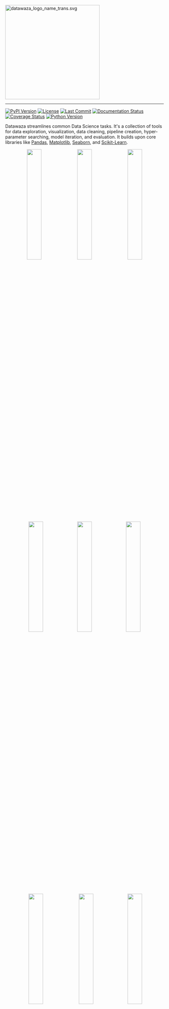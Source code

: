 <br />
<img src="https://www.datawaza.com/en/latest/_static/datawaza_logo_name_trans.svg" alt="datawaza_logo_name_trans.svg" width="300"/>

--------------------------------------
[![PyPI Version](https://img.shields.io/pypi/v/datawaza)](https://pypi.org/project/datawaza/)
[![License](https://img.shields.io/github/license/jbeno/datawaza)](https://github.com/jbeno/datawaza/blob/main/LICENSE)
[![Last Commit](https://img.shields.io/github/last-commit/jbeno/datawaza)](https://github.com/jbeno/datawaza)
[![Documentation Status](https://readthedocs.org/projects/datawaza/badge/?version=latest)](https://www.datawaza.com/en/latest/?badge=latest)
[![Coverage Status](https://coveralls.io/repos/github/jbeno/datawaza/badge.svg?branch=main)](https://coveralls.io/github/jbeno/datawaza?branch=main)
[![Python Version](https://img.shields.io/pypi/pyversions/datawaza)]()

Datawaza streamlines common Data Science tasks. It's a collection of tools for data exploration, visualization, data cleaning, pipeline creation, hyper-parameter searching, model iteration, and evaluation. It builds upon core libraries like [Pandas](https://pandas.pydata.org/), [Matplotlib](https://matplotlib.org/), [Seaborn](https://seaborn.pydata.org/), and [Scikit-Learn](https://scikit-learn.org/stable/).

<p align="center">
  <a href="https://www.datawaza.com/en/latest/explore.html#datawaza.explore.plot_charts"><img src="https://www.datawaza.com/en/latest/_static/plot_charts.png" width="30%" /></a>
  <a href="https://www.datawaza.com/en/latest/explore.html#datawaza.explore.plot_map_ca"><img src="https://www.datawaza.com/en/latest/_static/plot_map_ca.png" width="30%" style="margin:0 1%;" /></a>
  <a href="https://www.datawaza.com/en/latest/model.html#datawaza.model.compare_models"><img src="https://www.datawaza.com/en/latest/_static/compare_models_2.png" width="30%" /></a>
</p>
<p align="center">
  <a href="https://www.datawaza.com/en/latest/explore.html#datawaza.explore.plot_corr"><img src="https://www.datawaza.com/en/latest/_static/plot_corr.png" width="30%" /></a>
  <a href="https://www.datawaza.com/en/latest/model.html#datawaza.model.plot_train_history"><img src="https://www.datawaza.com/en/latest/_static/plot_train_history.png" width="30%" /></a>
  <a href="https://www.datawaza.com/en/latest/model.html#datawaza.model.iterate_model"><img src="https://www.datawaza.com/en/latest/_static/iterate_model_1.png" width="30%" /></a>
</p>
<p align="center">
  <a href="https://www.datawaza.com/en/latest/model.html#datawaza.model.iterate_model"><img src="https://www.datawaza.com/en/latest/_static/iterate_model_2.png" width="30%" style="margin:0 1%;" /></a>
  <a href="https://www.datawaza.com/en/latest/model.html#datawaza.model.plot_results"><img src="https://www.datawaza.com/en/latest/_static/plot_results.png" width="30%" /></a>
  <a href="https://www.datawaza.com/en/latest/explore.html#datawaza.explore.plot_3d"><img src="https://www.datawaza.com/en/latest/_static/plot_3d.png" width="30%" /></a>
</p>

Installation
------------

The latest release can be found on [PyPI](https://pypi.org/project/datawaza/). Install Datawaza with pip:

    pip install datawaza

See the [Change Log](CHANGELOG.md) for a history of changes.

Dependencies
------------

Datawaza supports Python 3.9 - 3.11. Because Cartopy does not support Python 3.8, and that's a dependency for `plot_map_ca`, 3.8 is not supported. Because SciKeras does not support Python 3.12, and that's a dependency for `compare_models`, 3.12 is not supported.

Installation requires NumPy, Pandas, Matplotlib, Seaborn, Plotly, Scikit-Learn, SciPy, Cartopy, GeoPandas, StatsModels, TensorFlow, Keras, SciKeras, and a few other supporting packages. See the [Requirements.txt](https://github.com/jbeno/datawaza/blob/main/requirements.txt).

Documentation
-------------

Online documentation is available at [Datawaza.com](https://datawaza.com).

The [User Guide](https://www.datawaza.com/en/latest/userguide.html) is a Jupyter notebook that walks through how to use the Datawaza functions. It's probably the best place to start. There is also an API reference for the major modules: [Clean](https://www.datawaza.com/en/latest/clean.html), [Explore](https://www.datawaza.com/en/latest/explore.html), [Model](https://www.datawaza.com/en/latest/model.html), and [Tools](https://www.datawaza.com/en/latest/tools.html).

Development
-----------

The [Datawaza repo](https://github.com/jbeno/datawaza) is on GitHub.

Please submit bugs that you encounter to the [Issue Tracker](https://github.com/jbeno/datawaza/issues). Contributions and ideas for enhancements are welcome!

What is Waza?
-------------

Waza (技) means "technique" in Japanese. In martial arts like Aikido, it is paired with words like "suwari-waza" (sitting techniques) or "kaeshi-waza" (reversal techniques). So we've paired it with "data" to represent Data Science techniques: データ技 "data-waza".

Origin Story
-------------

Most of these functions were created while I was pursuing a [Professional Certificate](https://em-executive.berkeley.edu/professional-certificate-machine-learning-artificial-intelligence) in Machine Learning & Artificial Intelligence from U.C. Berkeley. With each assignment, I tried to simplify repetitive tasks and streamline my workflow. They served me well at the time, so perhaps they will be of value to others.

Quick Start
-----------

The [User Guide](https://www.datawaza.com/en/latest/userguide.html) will show you how to use Datawaza's functions in depth. Assuming you already have data loaded, here are some examples of what it can do:

    >>> import datawaza as dw
    
Show the unique values of each variable below the threshold of n = 12:

    >>> dw.get_unique(df, 12, count=True, percent=True)

    CATEGORICAL: Variables with unique values equal to or below: 12
    
    job has 12 unique values:
    
        admin.              10422   25.3%
        blue-collar         9254    22.47%
        technician          6743    16.37%
        services            3969    9.64%
        management          2924    7.1%
        retired             1720    4.18%
        entrepreneur        1456    3.54%
        self-employed       1421    3.45%
        housemaid           1060    2.57%
        unemployed          1014    2.46%
        student             875     2.12%
        unknown             330     0.8%
    
    marital has 4 unique values:
    
        married        24928   60.52%
        single         11568   28.09%
        divorced       4612    11.2%
        unknown        80      0.19%

Plot bar charts of categorical variables:

    >>> dw.plot_charts(df, plot_type='cat', cat_cols=cat_columns, rotation=90)

![plot_charts output](https://www.datawaza.com/en/latest/_static/plot_charts_output.png)

Get the top positive and negative correlations with the target variable, and save to lists:

    >>> pos_features, neg_features = dw.get_corr(df_enc, n=10, var='subscribed_enc', return_arrays=True)

    Top 10 positive correlations:
                  Variable 1      Variable 2  Correlation
    0               duration  subscribed_enc         0.41
    1       poutcome_success  subscribed_enc         0.32
    2   previously_contacted  subscribed_enc         0.32
    3                  pdays  subscribed_enc         0.27
    4               previous  subscribed_enc         0.23
    5              month_mar  subscribed_enc         0.14
    6              month_oct  subscribed_enc         0.14
    7              month_sep  subscribed_enc         0.12
    8           no_default_1  subscribed_enc         0.10
    9            job_student  subscribed_enc         0.09
    
    Top 10 negative correlations:
                  Variable 1      Variable 2  Correlation
    0            nr.employed  subscribed_enc        -0.35
    1              euribor3m  subscribed_enc        -0.31
    2           emp.var.rate  subscribed_enc        -0.30
    3   poutcome_nonexistent  subscribed_enc        -0.19
    4      contact_telephone  subscribed_enc        -0.14
    5         cons.price.idx  subscribed_enc        -0.14
    6              month_may  subscribed_enc        -0.11
    7               campaign  subscribed_enc        -0.07
    8        job_blue-collar  subscribed_enc        -0.07
    9     education_basic.9y  subscribed_enc        -0.05

Plot a chart showing the top correlations with the target variable:

    >>> dw.plot_corr(df_enc, 'subscribed_enc', n=16, size=(12,6), rotation=90)

![plot_corr output](https://www.datawaza.com/en/latest/_static/plot_corr_output.png)

Run a regression model iteration, which dynamically assembles a pipeline and evaluates the model, including
charts of residuals, predicted vs. actual, and coefficients:

    >>> results_df, iteration_6 = dw.iterate_model(X2_train, X2_test, y2_train, y2_test,
    ...     transformers=['ohe', 'log', 'poly3'], model='linreg',
    ...     iteration='6', note='X2. Test size: 0.25, Pipeline: OHE > Log > Poly3 > LinReg',
    ...     plot=True, lowess=True, coef=True, perm=True, vif=True, decimal=2,
    ...     save=True, save_df=results_df, config=my_config)

![iterate_model output 1 of 3](https://www.datawaza.com/en/latest/_static/iterate_model_output_1.png)
![iterate_model output 2 of 3](https://www.datawaza.com/en/latest/_static/iterate_model_output_2.png)
![iterate_model output 3 of 3](https://www.datawaza.com/en/latest/_static/iterate_model_output_3.png)

Compare train/test scores across model iterations, and select the best result:

    >>> dw.plot_results(results_df, metrics=['Train MAE', 'Test MAE'], y_label='Mean Absolute Error',
    ...     select_metric='Test MAE', select_criteria='min', decimal=0)

![plot_results output](https://www.datawaza.com/en/latest/_static/plot_results_output.png)

Define a configuration file to compare multiple binary classification models:

    >>> # Set some variables referenced in the config
    >>> random_state = 42
    >>> class_weight = None
    >>> max_iter = 10000
    >>>
    >>> # Set column lists referenced in the config
    >>> num_columns = list(X.columns)
    >>> cat_columns = []
    >>>
    >>> # Create a custom configuration file with 3 models and grid search params
    >>> my_config = {
    ...     'models' : {
    ...         'logreg': LogisticRegression(max_iter=max_iter,
    ...                   random_state=random_state, class_weight=class_weight),
    ...         'knn_class': KNeighborsClassifier(),
    ...         'tree_class': DecisionTreeClassifier(random_state=random_state,
    ...                       class_weight=class_weight)
    ...     },
    ...     'imputers': {
    ...         'simple_imputer': SimpleImputer()
    ...     },
    ...     'transformers': {
    ...         'ohe': (OneHotEncoder(drop='if_binary', handle_unknown='ignore'),
    ...                     cat_columns)
    ...     },
    ...     'scalers': {
    ...         'stand': StandardScaler()
    ...     },
    ...     'selectors': {
    ...         'sfs_logreg': SequentialFeatureSelector(LogisticRegression(
    ...                       max_iter=max_iter, random_state=random_state,
    ...                       class_weight=class_weight))
    ...     },
    ...     'params' : {
    ...         'logreg': {
    ...             'logreg__C': [0.0001, 0.001, 0.01, 0.1, 1, 10, 100],
    ...             'logreg__solver': ['newton-cg', 'lbfgs', 'saga']
    ...         },
    ...         'knn_class': {
    ...             'knn_class__n_neighbors': [3, 5, 10, 15, 20, 25],
    ...             'knn_class__weights': ['uniform', 'distance'],
    ...             'knn_class__metric': ['euclidean', 'manhattan']
    ...         },
    ...         'tree_class': {
    ...             'tree_class__max_depth': [3, 5, 7],
    ...             'tree_class__min_samples_split': [5, 10, 15],
    ...             'tree_class__criterion': ['gini', 'entropy'],
    ...             'tree_class__min_samples_leaf': [2, 4, 6]
    ...         },
    ...     },
    ...     'cv': {
    ...         'kfold_5': KFold(n_splits=5, shuffle=True, random_state=42)
    ...     },
    ...     'no_scale': ['tree_class'],
    ...     'no_poly': ['knn_class', 'tree_class']
    ... }

Run a binary classification on 7 models, dynamically assembling the pipeline and
performing a grid search of the hyper-parameters, all based on the configuration
file defined above:

    >>> results_df = compare_models(
    ...
    ...     # Data split and sampling
    ...     x=X, y=y, test_size=0.25, stratify=None, under_sample=None,
    ...     over_sample=None, svm_knn_resample=None,
    ...
    ...     # Models and pipeline steps
    ...     imputer=None, transformers=None, scaler='stand', selector=None,
    ...     models=['logreg', 'knn_class', 'svm_proba', 'tree_class',
    ...     'forest_class', 'xgb_class', 'keras_class'], svm_proba=True,
    ...
    ...     # Grid search
    ...     search_type='random', scorer='accuracy', grid_cv='kfold_5', verbose=1,
    ...
    ...     # Model evaluation and charts
    ...     model_eval=True, plot_perf=True, plot_curve=True, fig_size=(12,6),
    ...     legend_loc='lower left', rotation=45, threshold=0.5,
    ...     class_map=class_map, pos_label=1, title='Breast Cancer',
    ...
    ...     # Config, preferences and notes
    ...     config=my_config, class_weight=None, random_state=42, decimal=4,
    ...     n_jobs=None, notes='Test Size=0.25, Threshold=0.50'
    ... )  #doctest: +NORMALIZE_WHITESPACE

![compare_models output 1 of 5](https://www.datawaza.com/en/latest/_static/compare_models_output_1.png)
![compare_models output 2 of 5](https://www.datawaza.com/en/latest/_static/compare_models_output_2.png)
![compare_models output 3 of 5](https://www.datawaza.com/en/latest/_static/compare_models_output_3.png)
![compare_models output 4 of 5](https://www.datawaza.com/en/latest/_static/compare_models_output_4.png)
![compare_models output 5 of 5](https://www.datawaza.com/en/latest/_static/compare_models_output_5.png)

This was just a sample of some Datawaza tools. Download [userguide.ipynb](https://github.com/jbeno/datawaza/blob/main/docs/userguide.ipynb) and explore the full breadth of the library in your Jupyter environment.
